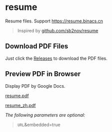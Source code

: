 # resume
Resume files. Support https://resume.binacs.cn

> Inspired by [github.com/sb2nov/resume](https://github.com/sb2nov/resume)



## Download PDF Files

Just click the [Releases](https://github.com/BinacsLee/resume/releases) to download the PDF files.



## Preview PDF in Browser

Display PDF by Google Docs.

[resume.pdf](https://docs.google.com/viewer?url=https://github.com/BinacsLee/resume/releases/download/latest/resume.pdf)

[resume_zh.pdf](https://docs.google.com/viewer?url=https://github.com/BinacsLee/resume/releases/download/latest/resume_zh.pdf)

*The following parameters are optional:*

>   `URL`&embedded=true